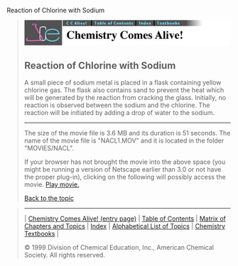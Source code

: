 





 Reaction of Chlorine with Sodium
 



> ![Chemistry Comes Alive!](ccahead.gif)
> 
> 
> 
> 
> 
> 
> 
> 
> 
> ## Reaction of Chlorine with Sodium
> 
> 
> 
> 
> 
> 
> 
> 
>   
> 
> 
> 
> 
> 
>  A small piece of sodium metal is placed in a flask containing yellow chlorine gas. The flask also contains sand to prevent the heat which will be generated by the reaction from cracking the glass. Initially, no reaction is observed between the sodium and the chlorine. The reaction will be initiated by adding a drop of water to the sodium.
>  
> 
> 
> 
> 
> 
> 
> 
> ---
> 
> 
>  The size of the movie file is 3.6 MB and its duration is 51 seconds. 
The name of the movie file is "NACL1.MOV" 
and it is located in the folder "MOVIES/NACL".
>  
> 
> 
> 
>  If your browser has not brought the movie into the above space
(you might be running a version of Netscape earlier than 3.0 or
not have the proper plug-in), clicking on the following will
possibly access the movie.
>  [Play movie.](../../MOVIES/NACL/NACL1.MOV) 
> 
> 
> 
> 
> [Back to the topic](../../MAIN/NACL/PAGE1.HTM)



> ---
> 
> 
>  |
>  [Chemistry Comes Alive! (entry page)](../../INDEX.HTM) 
>  |
>  [Table of Contents](../../CONTENTS.HTM) 
>  |
>  [Matrix of Chapters and Topics](../../MATRIX.HTM) 
>  |
>  [Index](../../WORDS.HTM) 
>  |
>  [Alphabetical List of Topics](../../ALPHATOP.HTM) 
>  |
>  [Chemistry Textbooks](../../BOOKS.HTM) 
>  |
>  
>  © 1999 Division of Chemical Education, Inc.,
American Chemical Society. All rights reserved.





